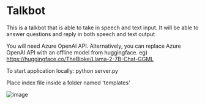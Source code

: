 # Talkbot

This is a talkbot that is able to take in speech and text input. 
It will be able to answer questions and reply in both speech and text output

You will need Azure OpenAI API. Alternatively, you can replace Azure OpenAI API with an offline model from huggingface.
eg) https://huggingface.co/TheBloke/Llama-2-7B-Chat-GGML

To start application locally:
python server.py

Place index file inside a folder named 'templates'





![image](https://github.com/rtkh8888/Talkbot/assets/88766856/dc22a38e-ea6d-4237-866c-c939b8a30e79)

